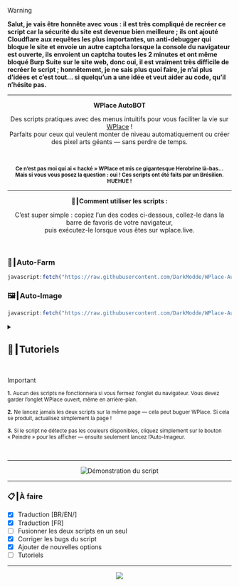 <!-- > [!IMPORTANT]  -->
<!-- > **Si vous êtes Américain ou d’un autre pays, ne vous inquiétez pas : les scripts détectent votre localisation et traduiront automatiquement.**  -->

> [!WARNING]
> **Salut, je vais être honnête avec vous : il est très compliqué de recréer ce script car la sécurité du site est devenue bien meilleure ; ils ont ajouté Cloudflare aux requêtes les plus importantes, un anti-debugger qui bloque le site et envoie un autre captcha lorsque la console du navigateur est ouverte, ils envoient un captcha toutes les 2 minutes et ont même bloqué Burp Suite sur le site web, donc oui, il est vraiment très difficile de recréer le script ; honnêtement, je ne sais plus quoi faire, je n’ai plus d’idées et c’est tout… si quelqu’un a une idée et veut aider au code, qu’il n’hésite pas.**

---

<p align="center"><strong>WPlace AutoBOT</strong></p>

<p align="center">
  Des scripts pratiques avec des menus intuitifs pour vous faciliter la vie sur <a href="https://wplace.live" target="_blank">WPlace</a> !<br>
  Parfaits pour ceux qui veulent monter de niveau automatiquement ou créer des pixel arts géants — sans perdre de temps.
</p>

<br>

<p align="center">
  <sub><strong>Ce n’est pas moi qui ai « hacké » WPlace et mis ce gigantesque Herobrine là-bas…<br>
  Mais si vous vous posez la question : oui ! Ces scripts ont été faits par un Brésilien. HUEHUE !</strong></sub>
</p>

---

<p align="center"><strong>🚀┃Comment utiliser les scripts :</strong></p>

<p align="center">
  C’est super simple : copiez l’un des codes ci-dessous, collez-le dans la barre de favoris de votre navigateur,<br>
  puis exécutez-le lorsque vous êtes sur wplace.live.
</p>

<br>

### 🎯┃Auto-Farm

```js
javascript:fetch("https://raw.githubusercontent.com/DarkModde/WPlace-AutoBOT/refs/heads/main/Auto-Farm.js").then(t=>t.text()).then(eval);
```

### 🖼️┃Auto-Image

```js
javascript:fetch("https://raw.githubusercontent.com/DarkModde/WPlace-AutoBOT/refs/heads/main/Auto-Image.js").then(t=>t.text()).then(eval);
```

<details>
  <summary><h2>📖┃Tutoriels</h2></summary>

---

![Partie 1](https://i.imgur.com/XejdRSn.png)

---

![Partie 2](https://i.imgur.com/u9Zikqo.png)

---

![Partie 3](https://i.imgur.com/cjBi6oz.png)

</details>

<br>

> [!IMPORTANT]
> <p><sub><strong>1.</strong> Aucun des scripts ne fonctionnera si vous fermez l’onglet du navigateur. Vous devez garder l’onglet WPlace ouvert, même en arrière-plan.</sub></p>
> <p><sub><strong>2.</strong> Ne lancez jamais les deux scripts sur la même page — cela peut buguer WPlace. Si cela se produit, actualisez simplement la page !</sub></p>
> <p><sub><strong>3.</strong> Si le script ne détecte pas les couleurs disponibles, cliquez simplement sur le bouton « Peindre » pour les afficher — ensuite seulement lancez l’Auto-Imageur.</sub></p>

<br>

---

<p align="center">
  <img src="https://i.imgur.com/VbHh9jI.png" alt="Démonstration du script"/>
</p>

---

### 📋┃À faire

- [x] Traduction [BR/EN/]
- [x] Traduction [FR]
- [ ] Fusionner les deux scripts en un seul  
- [x] Corriger les bugs du script  
- [x] Ajouter de nouvelles options  
- [ ] Tutoriels

---

<p align="center">
  <a href="#"><img src="https://komarev.com/ghpvc/?username=WPlace-AutoBOT&style=for-the-badge&label=Vues:&color=gray"/></a>
</p>
